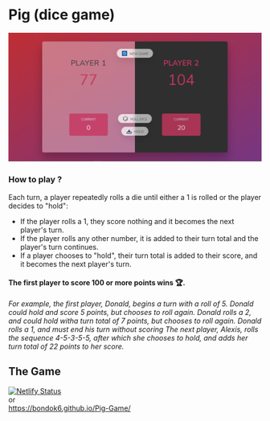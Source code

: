 # Pig (dice game)
![image preview](preview.PNG)

### How to play ?
Each turn, a player repeatedly rolls a die until either a 1 is rolled or the player decides to "hold":
- If the player rolls a 1, they score nothing and it becomes the next player's turn.
- If the player rolls any other number, it is added to their turn total and the player's turn continues.
- If a player chooses to "hold", their turn total is added to their score, and it becomes the next player's turn.
#### The first player to score 100 or more points wins 🏆.

<i>
For example, the first player, Donald, begins a turn with a roll of 5.
Donald could hold and score 5 points, but chooses to roll again. 
Donald rolls a 2, and could hold witha turn total of 7 points, but chooses to roll again. Donald rolls a 1, and must end his turn without scoring
The next player, Alexis, rolls the sequence 4-5-3-5-5, after which she chooses to hold, and adds her turn total of 22 points to her score.
</i>

## The Game
[![Netlify Status](https://api.netlify.com/api/v1/badges/35d3183f-57ba-41f6-9379-83e7a9f8aec7/deploy-status)](https://pig-roll-dice-game.netlify.app/) <br>
or <br>
https://bondok6.github.io/Pig-Game/
